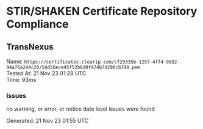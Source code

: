 # STIR/SHAKEN Certificate Repository Compliance

## TransNexus

Name: `https://certificates.clearip.com/cf29335b-1257-4ff4-9882-94a76a244c20/54d56ece45f52b6d0f474b7d296cb798.pem`\
Tested At: 21 Nov 23 01:28 UTC\
Time: 93ms

### Issues

no warning, or error, or notice date level issues were found

Generated: 21 Nov 23 01:55 UTC